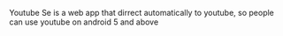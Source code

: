 Youtube Se is a web app that dirrect automatically to youtube, so people can use youtube on android 5 and above
